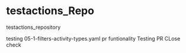 # testactions_Repo
testactions_repository

testing  05-1-filters-activity-types.yaml pr funtionality 
Testing PR CLose check 
